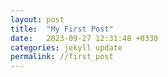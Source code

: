 ```yaml
---
layout: post
title:  "My First Post"
date:   2023-09-27 12:31:48 +0330
categories: jekyll update
permalink: //first_post 
---
```




